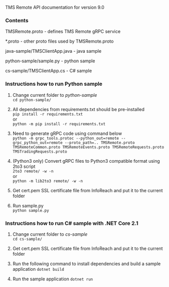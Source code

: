 TMS Remote API documentation for version 9.0

### Contents
TMSRemote.proto - defines TMS Remote gRPC service

*.proto - other proto files used by TMSRemote.proto

java-sample/TMSClientApp.java - java sample

python-sample/sample.py - python sample

cs-sample/TMSClientApp.cs - C# sample

### Instructions how to run Python sample

1. Change current folder to _python-sample_  
`cd python-sample/`

2. All dependencies from requirements.txt should be pre-installed  
`pip install -r requirements.txt`  
or  
`python -m pip install -r requirements.txt`

3. Need to generate gRPC code using command below  
`python -m grpc_tools.protoc --python_out=remote --grpc_python_out=remote --proto_path=.. TMSRemote.proto TMSRemoteCommon.proto TMSRemoteEvents.proto TMSRemoteRequests.proto TMSTradingRequests.proto`

4. (Python3 only) Convert gRPC files to Python3 compatible format using 2to3 script  
`2to3 remote/ -w -n`  
or  
`python -m lib2to3 remote/ -w -n`

5. Get cert.pem SSL certificate file from InfoReach and put it to the current folder

6. Run sample.py  
`python sample.py`

### Instructions how to run C# sample with .NET Core 2.1

1. Change current folder to _cs-sample_  
`cd cs-sample/`

2. Get cert.pem SSL certificate file from InfoReach and put it to the current folder

3. Run the following command to install dependencies and build a sample application
`dotnet build`

4. Run the sample application
`dotnet run`